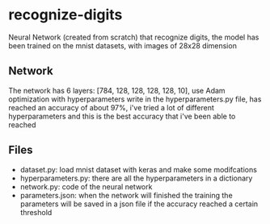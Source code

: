 # recognize-digits
Neural Network (created from scratch) that recognize digits, the model has been trained on the mnist datasets, with images of 28x28 dimension

## Network
The network has 6 layers: [784, 128, 128, 128, 128, 10], use Adam optimization with hyperparameters write in the hyperparameters.py file,
has reached an accuracy of about 97%, i've tried a lot of different hyperparameters and this is the best accuracy that i've been able
to reached

## Files
- dataset.py: load mnist dataset with keras and make some modifcations
- hyperparameters.py: there are all the hyperparameters in a dictionary
- network.py: code of the neural network
- parameters.json: when the network will finished the training the parameters will be saved in a json file if the accuracy reached a certain threshold
